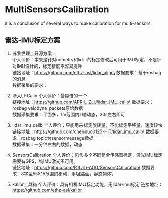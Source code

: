 # MultiSensorsCalibration
it is a conclusion of several ways to make calibration for multi-sensors
## 雷达-IMU标定方案
1. 苏黎世理工开源方案：\
  个人评价：本来是针对odmetry和lidar的标定修改后可用于IMU标定，不是针对IMU设计的，标定精度不容易提升\
  链接地址：https://github.com/ethz-asl/lidar_align\
  数据要求：基于rosbag的消息\
  数据采集的要求：

2. 浙大LI-Calib
  个人评价：最靠谱的一个\
  链接地址：https://github.com/APRIL-ZJU/lidar_IMU_calib\
  数据要求：rosbag velodyne_packets原始数据\
  数据采集要求：平面多，1m范围内z轴动态，30s左右即可

3. lidar_imu_calib
 个人评价：只能用来标定旋转量，不能标定平移量，速度较快\
 链接地址：https://github.com/chennuo0125-HIT/lidar_imu_calib\
 数据要求：rosbag topic为sensormessage数据\
 数据采集：一分钟左右的数据，动态

4. SensorsCalibration
 个人评价：包含多个不同组合传感器标定，激光IMU标定需要有GPS，纯IMU激光不可用。\
 链接地址：https://github.com/PJLab-ADG/SensorsCalibration\
 数据要求：8字型55X15范围的移动，平坦路面，静态物体\

5. kalibr工具箱
 个人评价：具有相机IMU标定功能，无lidar-imu标定
 链接地址：https://github.com/ethz-asl/kalibr

